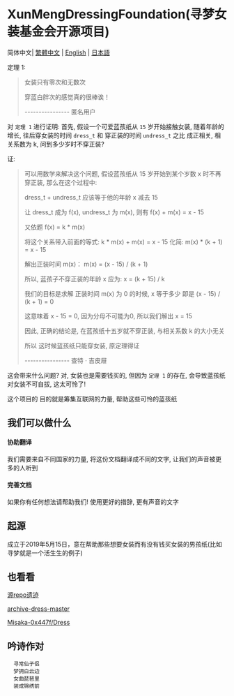# XunMengDressingFoundation(寻梦女装基金会开源项目)

 简体中文| [繁體中文](https://github.com/whiterasbk/XunMengDressingFoundation/blob/master/README_zh-Han.md) | [English](https://github.com/whiterasbk/XunMengDressingFoundation/blob/master/README_en-us.md) | [日本語](https://github.com/whiterasbk/XunMengDressingFoundation/blob/master/README_ja.md) 

定理 1: 
> 女装只有零次和无数次
> 
> 穿蓝白胖次的感觉真的很棒诶！
> 
> ---------------- 匿名用户

对 `定理 1` 进行证明: 
首先, 假设一个可爱蓝孩纸从 `15` 岁开始接触女装, 随着年龄的增长, 往后穿女装的时间 `dress_t` 和 穿正装的时间 `undress_t` 之比 成正相关, 相关系数为 k, 问到多少岁时不穿正装?

证: 

> 可以用数学来解决这个问题, 假设蓝孩纸从 15 岁开始到某个岁数 x 时不再穿正装, 那么在这个过程中: 
>
> dress_t + undress_t 应该等于他的年龄 x 减去 15
>
> 让 dress_t 成为 f(x), undress_t 为 m(x), 则有 f(x) + m(x) = x - 15
> 
> 又依题 f(x) = k * m(x)
>
> 将这个关系带入前面的等式: k * m(x) + m(x) = x - 15  化简: m(x) * (k + 1) = x - 15
> 
> 解出正装时间 m(x)： m(x) = (x - 15) / (k + 1)
>
> 所以, 蓝孩子不穿正装的年龄 x 应为: x = (k + 15) / k
>
> 我们的目标是求解 正装时间 m(x) 为 0 的时候, x 等于多少 即是 (x - 15) / (k + 1) = 0
>
> 这意味着 x - 15 = 0, 因为分母不可能为0, 所以我们解出 x = 15
>
> 因此, 正确的结论是, 在蓝孩纸十五岁就不穿正装, 与相关系数 k 的大小无关
>
> 所以 这时候蓝孩纸只能穿女装, 原定理得证
> 
> ---------------- 查特 · 吉皮屉

这会带来什么问题? 对, 女装也是需要钱买的, 但因为 `定理 1` 的存在, 会导致蓝孩纸对女装不可自拔, 这太可怜了!

这个项目的 目的就是筹集互联网的力量, 帮助这些可怜的蓝孩纸

## 我们可以做什么

#### 协助翻译

我们需要来自不同国家的力量, 将这份文档翻译成不同的文字, 让我们的声音被更多的人听到

#### 完善文档

如果你有任何想法请帮助我们! 使用更好的措辞, 更有声音的文字

## 起源

成立于2019年5月15日，意在帮助那些想要女装而有没有钱买女装的男孩纸(比如寻梦就是一个活生生的例子)

## 也看看

[源repo遗迹](https://github.com/komeiji-satori/Dress)

[archive-dress-master](https://archive.org/details/dress-master.-7z)

[Misaka-0x447f/Dress](https://github.com/Misaka-0x447f/Dress)

## 吟诗作对

```dressing-up-language
  寻常仙子侣
  梦拥白云边
  女曲琵琶里
  装成锦绣前
```

